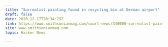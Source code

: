 ```yaml
---
title: "Surrealist painting found in recycling bin at German airport"
draft: false
date: 2020-12-17T20:34:29Z
link: https://www.smithsonianmag.com/smart-news/340000-surrealist-painting-was-found-recycling-bin-180976542/?utm_medium=RSS&utm_source=hune
site: www.smithsonianmag.com
topic: Hacker News  

---
```

